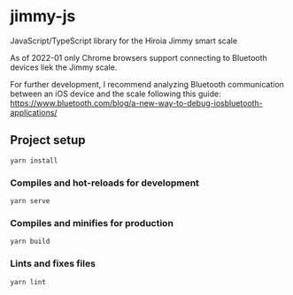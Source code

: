 # jimmy-js
JavaScript/TypeScript library for the Hiroia Jimmy smart scale

As of 2022-01 only Chrome browsers support connecting to Bluetooth devices liek the Jimmy scale. 

For further development, I recommend analyzing Bluetooth communication between an iOS device and the scale following this guide: https://www.bluetooth.com/blog/a-new-way-to-debug-iosbluetooth-applications/
## Project setup
```
yarn install
```

### Compiles and hot-reloads for development
```
yarn serve
```

### Compiles and minifies for production
```
yarn build
```

### Lints and fixes files
```
yarn lint
```
